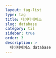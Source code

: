 ```yaml
---
layout: tag-list
type: tag
title: 데이터베이스
slug: database
category: til
sidebar: true
order: 3
description: >
  데이터베이스 database
---
```

